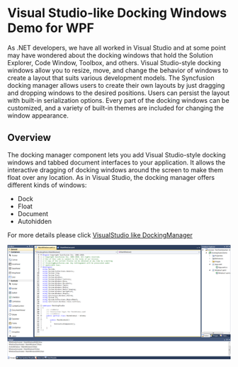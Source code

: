 # Visual Studio-like Docking Windows Demo for WPF
As .NET developers, we have all worked in Visual Studio and at some point may have wondered about the docking windows that hold the Solution Explorer, Code Window, Toolbox, and others. Visual Studio-style docking windows allow you to resize, move, and change the behavior of windows to create a layout that suits various development models. The Syncfusion docking manager allows users to create their own layouts by just dragging and dropping windows to the desired positions. Users can persist the layout with built-in serialization options. Every part of the docking windows can be customized, and a variety of built-in themes are included for changing the window appearance.

## Overview
The docking manager component lets you add Visual Studio-style docking windows and tabbed document interfaces to your application. It allows the interactive dragging of docking windows around the screen to make them float over any location. As in Visual Studio, the docking manager offers different kinds of windows:

* Dock
* Float
* Document
* Autohidden

For more details please click [VisualStudio like DockingManager](https://www.syncfusion.com/blogs/post/create-visual-studio-like-docking-windows-in-wpf.aspx)

![VSLikeDockingManager](VSDockWindows/Images/VSLikeDockingManager.png)